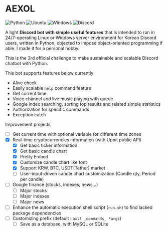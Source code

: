 # AEXOL


![Python](https://img.shields.io/badge/python-3670A0?style=for-the-badge&logo=python&logoColor=ffdd54)
![Ubuntu](https://img.shields.io/badge/Ubuntu-E95420?style=for-the-badge&logo=ubuntu&logoColor=white)
![Windows](https://img.shields.io/badge/Windows-0078D6?style=for-the-badge&logo=windows&logoColor=white)
![Discord](https://img.shields.io/badge/Discord-%235865F2.svg?style=for-the-badge&logo=discord&logoColor=white)
 
A light **Discord bot with simple useful features** that is intended to run in 24/7-operating Linux or Windows server environment for Korean Discord users, written in Python, objected to impose object-oriented programming if able. I made it for a personal hobby.

This is the 3rd official challenge to make sustainable and scalable Discord chatbot with Python.

This bot supports features below currently
 - Alive check
 - Easily scalable `help` command feature
 - Get current time
 - Voice channel and live music playing with queue
 - Google index searching, sorting top results and related simple statistics
 - Authorization for specific commands
 - Exception catch


Improvement projects
 - [ ] Get current time with optional variable for different time zones
 - [x] Real-time cryptocurrencies information (with Upbit public API)
     - [x] Get basic ticker information
     - [x] Get basic candle chart
     - [x] Pretty Embed
     - [x] Customize candle chart like font
     - [x] Support KRW, BTC, USDT(Tether) market
     - [ ] User-input-driven candle chart customization (Candle qty, Period per candle)
 - [ ] Google finance (stocks, indexes, news...)
     - [ ] Major stocks
     - [ ] Major indexes
     - [ ] Major news
 - [ ] Enhance the automatic execution shell script (`run.sh`) to find lacked package dependencies
 - [ ] Customizing prefix (default : `axl! _commands_ *args`)
     - [ ] Save as a database, with MySQL or SQLite
